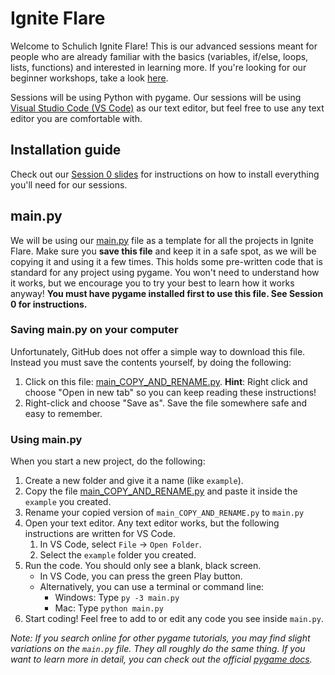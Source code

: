 # Ignite Flare
Welcome to Schulich Ignite Flare! This is our advanced sessions meant for people who are already familiar with the basics (variables, if/else, loops, lists, functions) and interested in learning more. If you're looking for our beginner workshops, take a look [here](http://schulichignite.com/beginner/). 

Sessions will be using Python with pygame. Our sessions will be using [Visual Studio Code (VS Code)](https://code.visualstudio.com/) as our text editor, but feel free to use any text editor you are comfortable with.

## Installation guide
Check out our [Session 0 slides](https://docs.google.com/presentation/d/1-yf7U3LDF0sc8tgJZaxS8VUkwvxR3vT4y2cX98w1RIo/edit?usp=sharing) for instructions on how to install everything you'll need for our sessions.

## main.py
We will be using our [main.py](main_COPY_AND_RENAME.py) file as a template for all the projects in Ignite Flare. Make sure you **save this file** and keep it in a safe spot, as we will be copying it and using it a few times. This holds some pre-written code that is standard for any project using pygame. You won't need to understand how it works, but we encourage you to try your best to learn how it works anyway! **You must have pygame installed first to use this file. See Session 0 [](https://docs.google.com/presentation/d/1-yf7U3LDF0sc8tgJZaxS8VUkwvxR3vT4y2cX98w1RIo/edit?usp=sharing) for instructions.**

### Saving main.py on your computer
Unfortunately, GitHub does not offer a simple way to download this file. Instead you must save the contents yourself, by doing the following:
1. Click on this file: [main_COPY_AND_RENAME.py](https://raw.githubusercontent.com/Schulich-Ignite/Flare/main/main_COPY_AND_RENAME.py). **Hint**: Right click and choose "Open in new tab" so you can keep reading these instructions!
2. Right-click and choose "Save as". Save the file somewhere safe and easy to remember.

### Using main.py
When you start a new project, do the following:
1. Create a new folder and give it a name (like `example`).
2. Copy the file [main_COPY_AND_RENAME.py](main_COPY_AND_RENAME.py) and paste it inside the `example` you created.
3. Rename your copied version of `main_COPY_AND_RENAME.py` to `main.py`
4. Open your text editor. Any text editor works, but the following instructions are written for VS Code.
    1. In VS Code, select `File` -> `Open Folder`.
    2. Select the `example` folder you created.
5. Run the code. You should only see a blank, black screen.
    * In VS Code, you can press the green Play button.
    * Alternatively, you can use a terminal or command line:
        * Windows: Type `py -3 main.py`
        * Mac: Type `python main.py`
6. Start coding! Feel free to add to or edit any code you see inside `main.py`.

_Note: If you search online for other pygame tutorials, you may find slight variations on the `main.py` file. They all roughly do the same thing. If you want to learn more in detail, you can check out the official [pygame docs](https://www.pygame.org/docs/)._

